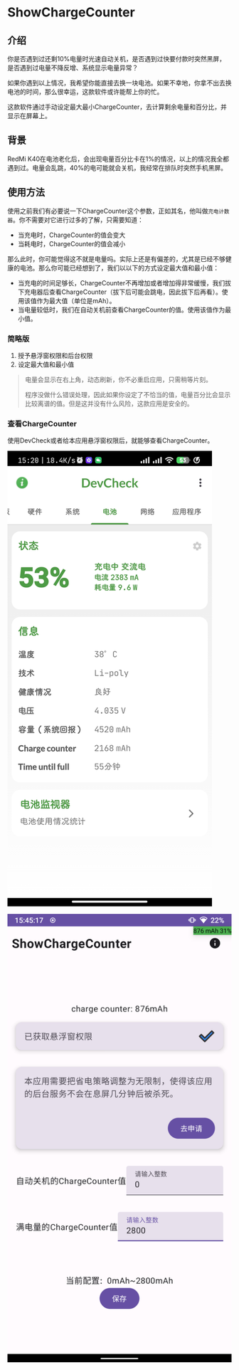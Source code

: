 # ShowChargeCounter

## 介绍

你是否遇到过还剩10%电量时光速自动关机，是否遇到过快要付款时突然黑屏，是否遇到过电量不降反增、系统显示电量异常？  

如果你遇到以上情况，我希望你能直接去换一块电池。如果不幸地，你拿不出去换电池的时间，那么很幸运，这款软件或许能帮上你的忙。  



这款软件通过手动设定最大最小ChargeCounter，去计算剩余电量和百分比，并显示在屏幕上。  

## 背景

RedMi K40在电池老化后，会出现电量百分比卡在1%的情况，以上的情况我全都遇到过。电量会乱跳，40%的电可能就会关机，我经常在排队时突然手机黑屏。  

## 使用方法

使用之前我们有必要说一下ChargeCounter这个参数，正如其名，他叫做`充电计数器`。你不需要对它进行过多的了解，只需要知道：  

- 当充电时，ChargeCounter的值会变大
- 当耗电时，ChargeCounter的值会减小

那么此时，你可能觉得这不就是电量吗。实际上还是有偏差的，尤其是已经不够健康的电池。那么你可能已经想到了，我们以以下的方式设定最大值和最小值：  

- 当充电的时间足够长，ChargeCounter不再增加或者增加得非常缓慢，我们拔下充电器后查看ChargeCounter（拔下后可能会跳电，因此拔下后再看）。使用该值作为最大值（单位是mAh）。  
- 当电量较低时，我们在自动关机前查看ChargeCounter的值。使用该值作为最小值。



### 简略版

1. 授予悬浮窗权限和后台权限
2. 设定最大值和最小值

> 电量会显示在右上角，动态刷新，你不必重启应用，只需稍等片刻。  
>
> 程序没做什么错误处理，因此如果你设定了不恰当的值，电量百分比会显示比较离谱的值。但是这并没有什么风险，这款应用是安全的。  



### 查看ChargeCounter

使用DevCheck或者给本应用悬浮窗权限后，就能够查看ChargeCounter。  

![Screenshot_2024-11-03-15-20-18-728_flar2.devcheck](img/Screenshot_2024-11-03-15-20-18-728_flar2.devcheck.jpg)



![Screenshot_20241103-154518_ShowChargeCounter](img/Screenshot_20241103-154518_ShowChargeCounter.png)